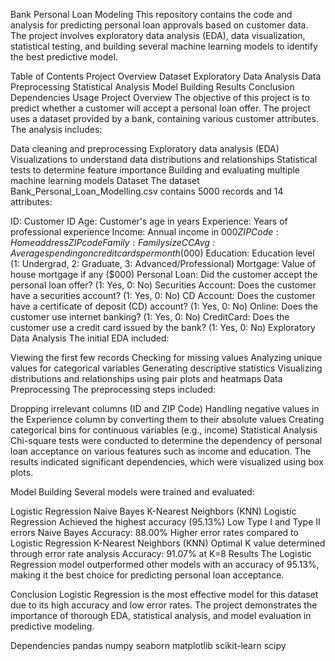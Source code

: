 Bank Personal Loan Modeling
This repository contains the code and analysis for predicting personal loan approvals based on customer data. The project involves exploratory data analysis (EDA), data visualization, statistical testing, and building several machine learning models to identify the best predictive model.

Table of Contents
Project Overview
Dataset
Exploratory Data Analysis
Data Preprocessing
Statistical Analysis
Model Building
Results
Conclusion
Dependencies
Usage
Project Overview
The objective of this project is to predict whether a customer will accept a personal loan offer. The project uses a dataset provided by a bank, containing various customer attributes. The analysis includes:

Data cleaning and preprocessing
Exploratory data analysis (EDA)
Visualizations to understand data distributions and relationships
Statistical tests to determine feature importance
Building and evaluating multiple machine learning models
Dataset
The dataset Bank_Personal_Loan_Modelling.csv contains 5000 records and 14 attributes:

ID: Customer ID
Age: Customer's age in years
Experience: Years of professional experience
Income: Annual income in $000
ZIP Code: Home address ZIP code
Family: Family size
CCAvg: Average spending on credit cards per month ($000)
Education: Education level (1: Undergrad, 2: Graduate, 3: Advanced/Professional)
Mortgage: Value of house mortgage if any ($000)
Personal Loan: Did the customer accept the personal loan offer? (1: Yes, 0: No)
Securities Account: Does the customer have a securities account? (1: Yes, 0: No)
CD Account: Does the customer have a certificate of deposit (CD) account? (1: Yes, 0: No)
Online: Does the customer use internet banking? (1: Yes, 0: No)
CreditCard: Does the customer use a credit card issued by the bank? (1: Yes, 0: No)
Exploratory Data Analysis
The initial EDA included:

Viewing the first few records
Checking for missing values
Analyzing unique values for categorical variables
Generating descriptive statistics
Visualizing distributions and relationships using pair plots and heatmaps
Data Preprocessing
The preprocessing steps included:

Dropping irrelevant columns (ID and ZIP Code)
Handling negative values in the Experience column by converting them to their absolute values
Creating categorical bins for continuous variables (e.g., income)
Statistical Analysis
Chi-square tests were conducted to determine the dependency of personal loan acceptance on various features such as income and education. The results indicated significant dependencies, which were visualized using box plots.

Model Building
Several models were trained and evaluated:

Logistic Regression
Naive Bayes
K-Nearest Neighbors (KNN)
Logistic Regression
Achieved the highest accuracy (95.13%)
Low Type I and Type II errors
Naive Bayes
Accuracy: 88.00%
Higher error rates compared to Logistic Regression
K-Nearest Neighbors (KNN)
Optimal K value determined through error rate analysis
Accuracy: 91.07% at K=8
Results
The Logistic Regression model outperformed other models with an accuracy of 95.13%, making it the best choice for predicting personal loan acceptance.

Conclusion
Logistic Regression is the most effective model for this dataset due to its high accuracy and low error rates. The project demonstrates the importance of thorough EDA, statistical analysis, and model evaluation in predictive modeling.

Dependencies
pandas
numpy
seaborn
matplotlib
scikit-learn
scipy
